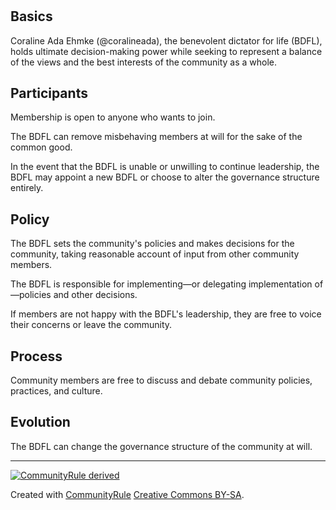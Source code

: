 #

## Basics

Coraline Ada Ehmke (@coralineada), the benevolent dictator for life (BDFL), holds ultimate decision-making power while seeking to represent a balance of the views and the best interests of the community as a whole.

## Participants

Membership is open to anyone who wants to join.

The BDFL can remove misbehaving members at will for the sake of the common good.

In the event that the BDFL is unable or unwilling to continue leadership, the BDFL may appoint a new BDFL or choose to alter the governance structure entirely.

## Policy

The BDFL sets the community's policies and makes decisions for the community, taking reasonable account of input from other community members.

The BDFL is responsible for implementing—or delegating implementation of—policies and other decisions.

If members are not happy with the BDFL's leadership, they are free to voice their concerns or leave the community.

## Process

Community members are free to discuss and debate community policies, practices, and culture.

## Evolution

The BDFL can change the governance structure of the community at will.


---

[![CommunityRule derived](/assets/CommunityRule-derived-000000.svg)](http://communityrule.info)

Created with [CommunityRule](http://communityrule.info)
[Creative Commons BY-SA](http://creativecommons.org/licenses/by-sa/4.0/).
